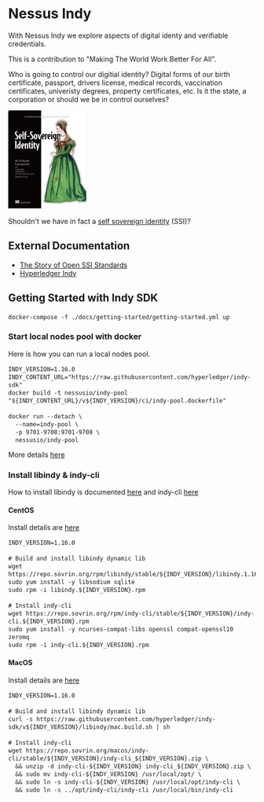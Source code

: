 # Nessus Indy

With Nessus Indy we explore aspects of digital identy and verifiable credentials.

This is a contribution to "Making The World Work Better For All".

Who is going to control our digitial identity? Digital forms of our birth certificate, passport, drivers license,
medical records, vaccination certificates, univeristy degrees, property certificates, etc.
Is it the state, a corporation or should we be in control ourselves?

<img src="docs/img/ssi-book.png" height="200">

Shouldn't we have in fact a [self sovereign identity](https://www.manning.com/books/self-sovereign-identity) (SSI)?

## External Documentation

* [The Story of Open SSI Standards](https://www.youtube.com/watch?v=RllH91rcFdE)
* [Hyperledger Indy](https://hyperledger-indy.readthedocs.io)

## Getting Started with Indy SDK

```
docker-compose -f ./docs/getting-started/getting-started.yml up
```

### Start local nodes pool with docker

Here is how you can run a local nodes pool.

```
INDY_VERSION=1.16.0
INDY_CONTENT_URL="https://raw.githubusercontent.com/hyperledger/indy-sdk"
docker build -t nessusio/indy-pool "${INDY_CONTENT_URL}/v${INDY_VERSION}/ci/indy-pool.dockerfile"

docker run --detach \
  --name=indy-pool \
  -p 9701-9708:9701-9708 \
  nessusio/indy-pool
```

More details [here](https://github.com/hyperledger/indy-sdk#how-to-start-local-nodes-pool-with-docker)


### Install libindy & indy-cli

How to install libindy is documented [here](https://github.com/hyperledger/indy-sdk/tree/master#installing-the-sdk)
and indy-cli [here](https://github.com/hyperledger/indy-sdk/tree/master/cli)

#### CentOS

Install details are [here](https://github.com/hyperledger/indy-sdk#centos)

```
INDY_VERSION=1.16.0

# Build and install libindy dynamic lib
wget https://repo.sovrin.org/rpm/libindy/stable/${INDY_VERSION}/libindy.1.16.0.rpm
sudo yum install -y libsodium sqlite
sudo rpm -i libindy.${INDY_VERSION}.rpm

# Install indy-cli 
wget https://repo.sovrin.org/rpm/indy-cli/stable/${INDY_VERSION}/indy-cli.${INDY_VERSION}.rpm
sudo yum install -y ncurses-compat-libs openssl compat-openssl10 zeromq
sudo rpm -i indy-cli.${INDY_VERSION}.rpm
```

#### MacOS

Install details are [here](https://github.com/hyperledger/indy-sdk#macos)

```
INDY_VERSION=1.16.0

# Build and install libindy dynamic lib
curl -s https://raw.githubusercontent.com/hyperledger/indy-sdk/v${INDY_VERSION}/libindy/mac.build.sh | sh

# Install indy-cli 
wget https://repo.sovrin.org/macos/indy-cli/stable/${INDY_VERSION}/indy-cli_${INDY_VERSION}.zip \
  && unzip -d indy-cli-${INDY_VERSION} indy-cli_${INDY_VERSION}.zip \
  && sudo mv indy-cli-${INDY_VERSION} /usr/local/opt/ \
  && sudo ln -s indy-cli-${INDY_VERSION} /usr/local/opt/indy-cli \
  && sudo ln -s ../opt/indy-cli/indy-cli /usr/local/bin/indy-cli
```
